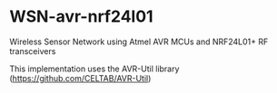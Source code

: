 # WSN-avr-nrf24l01
Wireless Sensor Network using Atmel AVR MCUs and NRF24L01+ RF transceivers

This implementation uses the AVR-Util library (https://github.com/CELTAB/AVR-Util)
